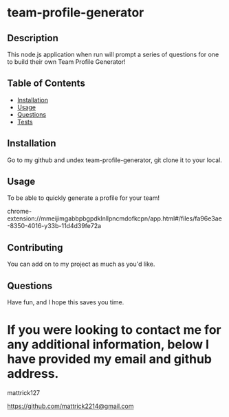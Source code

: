 # team-profile-generator

## Description

This node.js application when run will prompt a series of questions for one to build their own Team Profile Generator!

## Table of Contents

* [Installation](#installation)
* [Usage](#usage)
* [Questions](#questions)
* [Tests](#tests)

## Installation

Go to my github and undex team-profile-generator, git clone it to your local.

## Usage

To be able to quickly generate a profile for your team!

chrome-extension://mmeijimgabbpbgpdklnllpncmdofkcpn/app.html#/files/fa96e3ae-8350-4016-y33b-11d4d39fe72a


## Contributing

You can add on to my project as much as you'd like.

## Questions

Have fun, and I hope this saves you time.

# If you were looking to contact me for any additional information, below I have provided my email and github address.

mattrick127

https://github.com/mattrick2214@gmail.com
